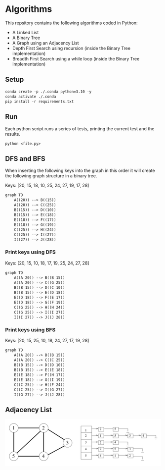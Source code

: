 # Algorithms

This repsitory contains the following algorithms coded in Python:

 - A Linked List
 - A Binary Tree
 - A Graph using an Adjacency List
 - Depth First Search using recursion (inside the Binary Tree implementation)
 - Breadth First Search using a while loop (inside the Binary Tree implementation)

## Setup

    conda create -p ./.conda python=3.10 -y
    conda activate ./.conda
    pip install -r requirements.txt

## Run

Each python script runs a series of tests, printing the current test and the results.

    python <file.py>

## DFS and BFS

When inserting the following keys into the graph in this order it will create the following graph structure in a binary tree.

Keys: [20, 15, 18, 10, 25, 24, 27, 19, 17, 28]

```mermaid
graph TD
    A((20)) --> B((15))
    A((20)) --> C((25))
    B((15)) --> D((10))
    B((15)) --> E((18))
    E((18)) --> F((17))
    E((18)) --> G((19))
    C((25)) --> H((24))
    C((25)) --> I((27))
    I((27)) --> J((28))
```

### Print keys using DFS
Keys: [20, 15, 10, 18, 17, 19, 25, 24, 27, 28]

```mermaid
graph TD
    A((A 20)) --> B((B 15))
    A((A 20)) --> C((G 25))
    B((B 15)) --> D((C 10))
    B((B 15)) --> E((D 18))
    E((D 18)) --> F((E 17))
    E((D 18)) --> G((F 19))
    C((G 25)) --> H((H 24))
    C((G 25)) --> I((I 27))
    I((I 27)) --> J((J 28))
```

### Print keys using BFS
Keys: [20, 15, 25, 10, 18, 24, 27, 17, 19, 28]

```mermaid
graph TD
    A((A 20)) --> B((B 15))
    A((A 20)) --> C((C 25))
    B((B 15)) --> D((D 10))
    B((B 15)) --> E((E 18))
    E((E 18)) --> F((H 17))
    E((E 18)) --> G((I 19))
    C((C 25)) --> H((F 24))
    C((C 25)) --> I((G 27))
    I((G 27)) --> J((J 28))
```

## Adjacency List

![Adjacency List Graph](adjacency_list.png)
